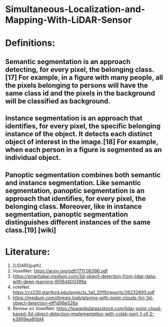 # Simultaneous-Localization-and-Mapping-With-LiDAR-Sensor

# Definitions:
## Semantic segmentation is an approach detecting, for every pixel, the belonging class.[17] For example, in a figure with many people, all the pixels belonging to persons will have the same class id and the pixels in the background will be classified as background.
## Instance segmentation is an approach that identifies, for every pixel, the specific belonging instance of the object. It detects each distinct object of interest in the image.[18] For example, when each person in a figure is segmented as an individual object.
## Panoptic segmentation combines both semantic and instance segmentation. Like semantic segmentation, panoptic segmentation is an approach that identifies, for every pixel, the belonging class. Moreover, like in instance segmentation, panoptic segmentation distinguishes different instances of the same class.[19] [wiki]

# Literature:
1. [LIDAR][path]
2. VoxelNet:  https://arxiv.org/pdf/1711.06396.pdf
3. https://smartlabai.medium.com/3d-object-detection-from-lidar-data-with-deep-learning-95f6d400399a
4. voteNet:  https://cs230.stanford.edu/projects_fall_2019/reports/26232893.pdf
5. https://medium.com/@regis.loeb/playing-with-point-clouds-for-3d-object-detection-eff1d98e526a
6. Review on VoxelNet:  https://towardsdatascience.com/lidar-point-cloud-based-3d-object-detection-implementation-with-colab-part-1-of-2-e3999ea8fdd4
